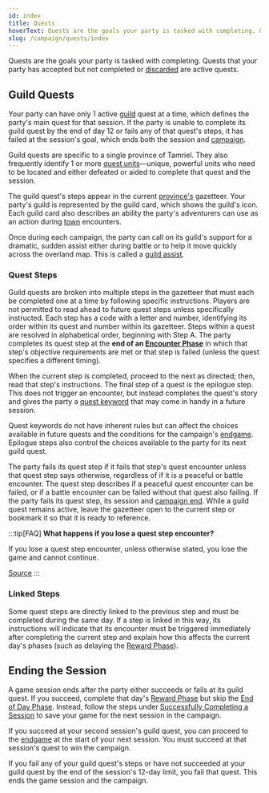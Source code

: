 ```yaml
---
id: index
title: Quests
hoverText: Quests are the goals your party is tasked with completing. Quests that your party has accepted but not completed or [discarded](/docs/glossary/discard) are active quests.
slug: /campaign/quests/index
---
```


Quests are the goals your party is tasked with completing. Quests that your party has accepted but not completed or [discarded](/docs/glossary/discard) are active quests.

## Guild Quests

Your party can have only 1 active [guild](/docs/campaign/guilds/index) quest at a time, which defines the party's main quest for that session. If the party is unable to complete its guild quest by the end of day 12 or fails any of that quest's steps, it has failed at the session's goal, which ends both the session and [campaign](/docs/campaign/index).

Guild quests are specific to a single province of Tamriel. They also frequently identify 1 or more [quest units](/docs/glossary/quest-unit)—unique, powerful units who need to be located and either defeated or aided to complete that quest and the session.

The guild quest's steps appear in the current [province's](/docs/campaign/provinces/index) gazetteer. Your party's guild is represented by the guild card, which shows the guild's icon. Each guild card also describes an ability the party's adventurers can use as an action during [town](/docs/campaign/day/encounter-phase/town) encounters.

Once during each campaign, the party can call on its guild's support for a dramatic, sudden assist either during battle or to help it move quickly across the overland map. This is called a [guild assist](/docs/glossary/guild-assist).

### Quest Steps

Guild quests are broken into multiple steps in the gazetteer that must each be completed one at a time by following specific instructions. Players are not permitted to read ahead to future quest steps unless specifically instructed. Each step has a code with a letter and number, identifying its order within its quest and number within its gazetteer. Steps within a quest are resolved in alphabetical order, beginning with Step A. The party completes its quest step at the **end of an [Encounter Phase](/docs/campaign/day/encounter-phase)** in which that step's objective requirements are met or that step is failed (unless the quest specifies a different timing).

When the current step is completed, proceed to the next as directed; then, read that step's instructions. The final step of a quest is the epilogue step. This does not trigger an encounter, but instead completes the quest's story and gives the party a [quest keyword](/docs/campaign/quests/keywords) that may come in handy in a future session.

Quest keywords do not have inherent rules but can affect the choices available in future quests and the conditions for the campaign's [endgame](/docs/campaign/endgame). Epilogue steps also control the choices available to the party for its next guild quest.

The party fails its quest step if it fails that step's quest encounter unless that quest step says otherwise, regardless of if it is a peaceful or battle encounter. The quest step describes if a peaceful quest encounter can be failed, or if a battle encounter can be failed without that quest also failing. If the party fails its quest step, its session and [campaign end](/docs/campaign/index). While a guild quest remains active, leave the gazetteer open to the current step or bookmark it so that it is ready to reference.

:::tip[FAQ]
**What happens if you lose a quest step encounter?**

If you lose a quest step encounter, unless otherwise stated, you lose the game and cannot continue.

<a href="https://support.chiptheorygames.com/support/solutions/articles/33000292504" target="_blank">Source</a>
:::

### Linked Steps

Some quest steps are directly linked to the previous step and must be completed during the same day. If a step is linked in this way, its instructions will indicate that its encounter must be triggered immediately after completing the current step and explain how this affects the current day's phases (such as delaying the [Reward Phase](/docs/campaign/day/reward-phase)).

## Ending the Session

A game session ends after the party either succeeds or fails at its guild quest. If you succeed, complete that day's [Reward Phase](/docs/campaign/day/reward-phase) but skip the [End of Day Phase](/docs/campaign/day/end-of-day-phase). Instead, follow the steps under [Successfully Completing a Session](/docs/campaign/index) to save your game for the next session in the campaign.

If you succeed at your second session's guild quest, you can proceed to the [endgame](/docs/campaign/endgame) at the start of your next session. You must succeed at that session's quest to win the campaign.

If you fail any of your guild quest's steps or have not succeeded at your guild quest by the end of the session's 12-day limit, you fail that quest. This ends the game session and the campaign.
